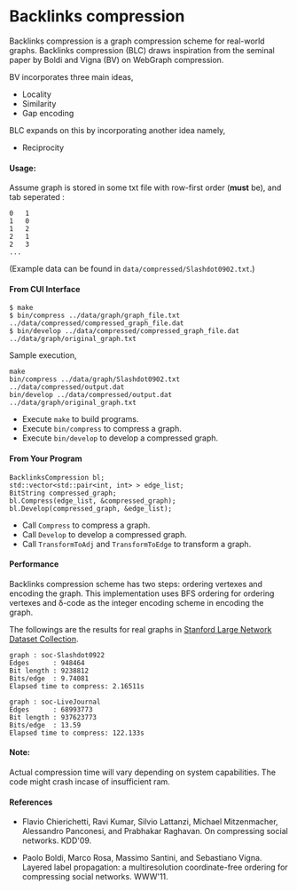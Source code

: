 Backlinks compression
========================

Backlinks compression is a graph compression scheme for real-world graphs. Backlinks compression (BLC) draws inspiration from the seminal paper by Boldi and Vigna (BV) on WebGraph compression. 

BV incorporates three main ideas,
+ Locality
+ Similarity
+ Gap encoding

BLC expands on this by incorporating another idea namely, 
+ Reciprocity

#### Usage:

Assume graph is stored in some txt file with row-first order (**must** be), and tab seperated :

```
0   1
1   0
1   2
2   1
2   3
...
```

(Example data can be found in `data/compressed/Slashdot0902.txt`.)

#### From CUI Interface

    $ make
    $ bin/compress ../data/graph/graph_file.txt ../data/compressed/compressed_graph_file.dat
    $ bin/develop ../data/compressed/compressed_graph_file.dat ../data/graph/original_graph.txt

Sample execution,

```
make
bin/compress ../data/graph/Slashdot0902.txt ../data/compressed/output.dat
bin/develop ../data/compressed/output.dat ../data/graph/original_graph.txt
```

* Execute `make` to build programs.
* Execute `bin/compress` to compress a graph.
* Execute `bin/develop` to develop a compressed graph.

#### From Your Program

    BacklinksCompression bl;
    std::vector<std::pair<int, int> > edge_list;
    BitString compressed_graph;
    bl.Compress(edge_list, &compressed_graph);
    bl.Develop(compressed_graph, &edge_list);

* Call `Compress` to compress a graph.
* Call `Develop` to develop a compressed graph.
* Call `TransformToAdj` and `TransformToEdge` to transform a graph.

#### Performance

Backlinks compression scheme has two steps: ordering vertexes and encoding the graph.
This implementation uses BFS ordering for ordering vertexes and δ-code as the integer encoding scheme in encoding the graph.

The followings are the results for real graphs in [Stanford Large Network Dataset Collection](http://snap.stanford.edu/data/).

    graph : soc-Slashdot0922
    Edges      : 948464
    Bit length : 9238812
    Bits/edge  : 9.74081
    Elapsed time to compress: 2.16511s
    
    graph : soc-LiveJournal
    Edges      : 68993773
    Bit length : 937623773
    Bits/edge  : 13.59
    Elapsed time to compress: 122.133s
    
#### Note:
Actual compression time will vary depending on system capabilities. The code might crash incase of insufficient ram.

#### References

* Flavio Chierichetti, Ravi Kumar, Silvio Lattanzi, Michael
Mitzenmacher, Alessandro Panconesi, and Prabhakar Raghavan. On
compressing social networks. KDD'09.

* Paolo Boldi, Marco Rosa, Massimo Santini, and Sebastiano Vigna.
Layered label propagation: a multiresolution coordinate-free ordering
for compressing social networks. WWW'11.
